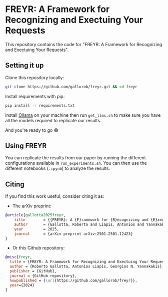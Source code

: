 # **FREYR**: A **F**ramework for **R**ecognizing and **E**xectuing **Y**our **R**equests

This repository contains the code for "FREYR: A Framework for Recognizing and Exectuing Your Requests".

## Setting it up
Clone this repository locally:
```bash
git clone https://github.com/gallorob/freyr.git && cd freyr
```
Install requirements with pip:
```bash
pip install -r requirements.txt
```

Install [Ollama](https://ollama.com/) on your machine then run `get_llms.sh` to make sure you have all the models required to replicate our results.

And you're ready to go 😄
## Using FREYR
You can replicate the results from our paper by running the different configurations available in `run_experiments.sh`. You can then use the different notebooks (`.ipynb`) to analyze the results.

## Citing
If you find this work useful, consider citing it as:
* The arXiv preprint:
```bibtex
@article{gallotta2025freyr,
	title        = {{FREYR}: A {F}ramework for {R}ecognizing and {E}xectuing {Y}our {R}equests},
	author       = {Gallotta, Roberto and Liapis, Antonios and Yannakakis, Georgios N.},
	year         = 2025,
	journal      = {arXiv preprint arXiv:2501.2501.12423}
}
```
* Or this Github repository:
```bibtex
@misc{freyr,
  title = {FREYR: A Framework for Recognizing and Exectuing Your Requests Without Tools},
  author = {Roberto Gallotta, Antonios Liapis, Georgios N. Yannakakis},
  publisher = {GitHub},
  journal = {GitHub repository},
  howpublished = {\url{https://github.com/gallorob/freyr}},
  year={2024}
}
``` 